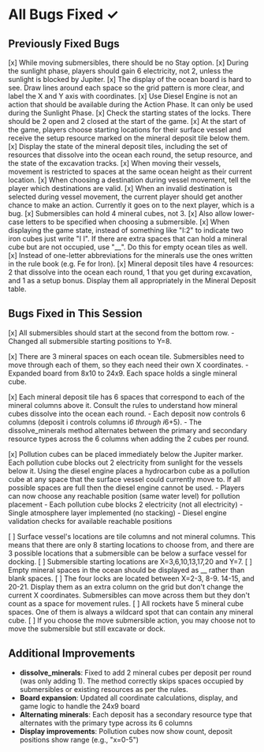 # All Bugs Fixed ✓

## Previously Fixed Bugs

[x] While moving submersibles, there should be no Stay option.
[x] During the sunlight phase, players should gain 6 electricity, not 2, unless the sunlight is blocked by Jupiter.
[x] The display of the ocean board is hard to see.  Draw lines around each space so the grid pattern is more clear, and label the X and Y axis with coordinates.
[x] Use Diesel Engine is not an action that should be available during the Action Phase.  It can only be used during the Sunlight Phase.
[x] Check the starting states of the locks.  There should be 2 open and 2 closed at the start of the game.
[x] At the start of the game, players choose starting locations for their surface vessel and receive the setup resource marked on the mineral deposit tile below them.
[x] Display the state of the mineral deposit tiles, including the set of resources that dissolve into the ocean each round, the setup resource, and the state of the excavation tracks.
[x] When moving their vessels, movement is restricted to spaces at the same ocean height as their current location.
[x] When choosing a destination during vessel movement, tell the player which destinations are valid.
[x] When an invalid destination is selected during vessel movement, the current player should get another chance to make an action.  Currently it goes on to the next player, which is a bug.
[x] Submersibles can hold 4 mineral cubes, not 3.
[x] Also allow lower-case letters to be specified when choosing a submersible.
[x] When displaying the game state, instead of something like "I:2" to indicate two iron cubes just write "I I".  If there are extra spaces that can hold a mineral cube but are not occupied, use "__".  Do this for empty ocean tiles as well.
[x] Instead of one-letter abbreviations for the minerals use the ones written in the rule book (e.g. Fe for Iron).
[x] Mineral deposit tiles have 4 resources:  2 that dissolve into the ocean each round, 1 that you get during excavation, and 1 as a setup bonus.  Display them all appropriately in the Mineral Deposit table.

## Bugs Fixed in This Session

[x] All submersibles should start at the second from the bottom row.
    - Changed all submersible starting positions to Y=8.

[x] There are 3 mineral spaces on each ocean tile.  Submersibles need to move through each of them, so they each need their own X coordinates.
    - Expanded board from 8x10 to 24x9. Each space holds a single mineral cube.

[x] Each mineral deposit tile has 6 spaces that correspond to each of the mineral columns above it.  Consult the rules to understand how mineral cubes dissolve into the ocean each round.
    - Each deposit now controls 6 columns (deposit i controls columns i*6 through i*6+5).
    - The dissolve_minerals method alternates between the primary and secondary resource types across the 6 columns when adding the 2 cubes per round.

[x] Pollution cubes can be placed immediately below the Jupiter marker.  Each pollution cube blocks out 2 electricity from sunlight for the vessels below it.  Using the diesel engine places a hydrocarbon cube as a pollution cube at any space that the surface vessel could currently move to.  If all possible spaces are full then the diesel engine cannot be used.
    - Players can now choose any reachable position (same water level) for pollution placement
    - Each pollution cube blocks 2 electricity (not all electricity)
    - Single atmosphere layer implemented (no stacking)
    - Diesel engine validation checks for available reachable positions

[ ] Surface vessel's locations are tile columns and not mineral columns.  This means that there are only 8 starting locations to choose from, and there are 3 possible locations that a submersible can be below a surface vessel for docking.
[ ] Submersible starting locations are X=3,6,10,13,17,20 and Y=7.
[ ] Empty mineral spaces in the ocean should be displayed as __ rather than blank spaces.
[ ] The four locks are located between X=2-3, 8-9. 14-15, and 20-21.  Display them as an extra column on the grid but don't change the current X coordinates.  Submersibles can move across them but they don't count as a space for movement rules.
[ ] All rockets have 5 mineral cube spaces.  One of them is always a wildcard spot that can contain any mineral cube.
[ ] If you choose the move submersible action, you may choose not to move the submersible but still excavate or dock.

## Additional Improvements

- **dissolve_minerals**: Fixed to add 2 mineral cubes per deposit per round (was only adding 1). The method correctly skips spaces occupied by submersibles or existing resources as per the rules.
- **Board expansion**: Updated all coordinate calculations, display, and game logic to handle the 24x9 board
- **Alternating minerals**: Each deposit has a secondary resource type that alternates with the primary type across its 6 columns
- **Display improvements**: Pollution cubes now show count, deposit positions show range (e.g., "x=0-5")
